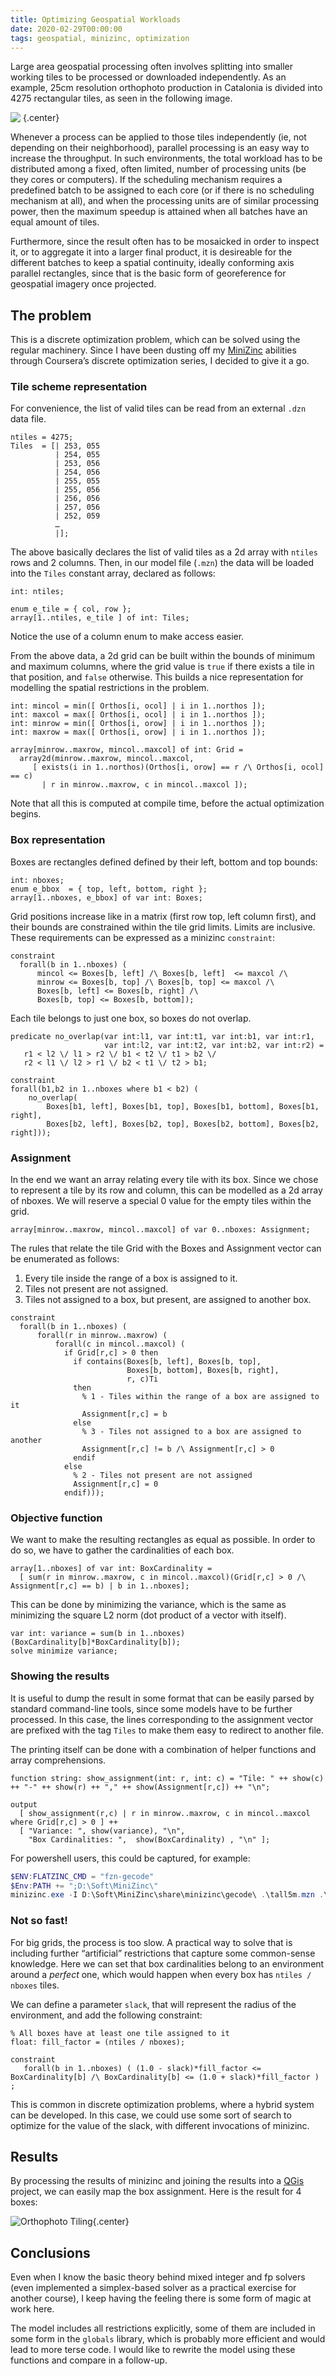 ```yaml
---
title: Optimizing Geospatial Workloads
date: 2020-02-29T00:00:00
tags: geospatial, minizinc, optimization
---
```


Large area geospatial processing often involves splitting into smaller
working tiles to be processed or downloaded independently. As an example,
25cm resolution orthophoto production in Catalonia is divided into 4275
rectangular tiles, as seen in the following image.

![&nbsp;](/images/tiles5k.png "Orthophoto Tiling"){.center}

Whenever a process can be applied to those tiles independently (ie, not
depending on their neighborhood), parallel processing is an easy way to increase
the throughput. In such environments, the total workload has to be distributed
among a fixed, often limited, number of processing units (be they cores or
computers). If the scheduling mechanism requires a predefined batch to be
assigned to each core (or if there is no scheduling mechanism at all), and when
the processing units are of similar processing power, then the maximum speedup
is attained when all batches have an equal amount of tiles.

Furthermore, since the result often has to be mosaicked in order to inspect it,
or to aggregate it into a larger final product, it is desireable for the
different batches to keep a spatial continuity, ideally conforming axis parallel
rectangles, since that is the basic form of georeference for geospatial imagery
once projected.

## The problem

This is a discrete optimization problem, which can be solved using the regular
machinery. Since I have been dusting off my [MiniZinc](https://www.minizinc.org)
abilities through Coursera’s discrete optimization series, I decided to give it
a go.

### Tile scheme representation

For convenience, the list of valid tiles can be read from an
external `.dzn` data file. 

``` minizinc
ntiles = 4275;
Tiles  = [| 253, 055
          | 254, 055
          | 253, 056
          | 254, 056
          | 255, 055
          | 255, 056
          | 256, 056
          | 257, 056
          | 252, 059
          …
          |];
```

The above basically declares the list of valid tiles as a 2d array with `ntiles`
rows and 2 columns. Then, in our model file (`.mzn`) the data will be loaded
into the `Tiles` constant array, declared as follows:

``` minizinc
int: ntiles;

enum e_tile = { col, row };
array[1..ntiles, e_tile ] of int: Tiles;
```

Notice the use of a column enum to make access easier.

From the above data, a 2d grid can be built within the bounds
of minimum and maximum columns, where the grid value is `true` if there exists a
tile in that position, and `false` otherwise. This builds a nice representation
for modelling the spatial restrictions in the problem.

``` minizinc
int: mincol = min([ Orthos[i, ocol] | i in 1..northos ]);
int: maxcol = max([ Orthos[i, ocol] | i in 1..northos ]);
int: minrow = min([ Orthos[i, orow] | i in 1..northos ]);
int: maxrow = max([ Orthos[i, orow] | i in 1..northos ]);

array[minrow..maxrow, mincol..maxcol] of int: Grid =
  array2d(minrow..maxrow, mincol..maxcol,
     [ exists(i in 1..northos)(Orthos[i, orow] == r /\ Orthos[i, ocol] == c)
       | r in minrow..maxrow, c in mincol..maxcol ]);
```

Note that all this is computed at compile time, before the actual optimization begins.

### Box representation

Boxes are rectangles defined defined by their left, bottom and top bounds:

``` minizinc
int: nboxes;
enum e_bbox  = { top, left, bottom, right };
array[1..nboxes, e_bbox] of var int: Boxes;
```

Grid positions increase like in a matrix (first row top, left column first), and
their bounds are constrained within the tile grid limits. Limits are inclusive.
These requirements can be expressed as a minizinc `constraint`:

``` minizinc
constraint
  forall(b in 1..nboxes) (
      mincol <= Boxes[b, left] /\ Boxes[b, left]  <= maxcol /\
      minrow <= Boxes[b, top] /\ Boxes[b, top] <= maxcol /\
      Boxes[b, left] <= Boxes[b, right] /\
      Boxes[b, top] <= Boxes[b, bottom]);

```

Each tile belongs to just one box, so boxes do not overlap. 

``` minizinc
predicate no_overlap(var int:l1, var int:t1, var int:b1, var int:r1,
                     var int:l2, var int:t2, var int:b2, var int:r2) =
   r1 < l2 \/ l1 > r2 \/ b1 < t2 \/ t1 > b2 \/
   r2 < l1 \/ l2 > r1 \/ b2 < t1 \/ t2 > b1;

constraint 
forall(b1,b2 in 1..nboxes where b1 < b2) (
    no_overlap(
     	Boxes[b1, left], Boxes[b1, top], Boxes[b1, bottom], Boxes[b1, right],
	    Boxes[b2, left], Boxes[b2, top], Boxes[b2, bottom], Boxes[b2, right]));

```

### Assignment

In the end we want an array relating every tile with its box. Since we chose to
represent a tile by its row and column, this can be modelled as a 2d array of
nboxes. We will reserve a special 0 value for the empty tiles within the grid.

``` minizinc
array[minrow..maxrow, mincol..maxcol] of var 0..nboxes: Assignment;
```

The rules that relate the tile Grid with the Boxes and Assignment vector can be enumerated as follows:

1. Every tile inside the range of a box is assigned to it.
2. Tiles not present are not assigned. 
3. Tiles not assigned to a box, but present, are assigned to another box.

``` minizinc
constraint
  forall(b in 1..nboxes) (
      forall(r in minrow..maxrow) (
          forall(c in mincol..maxcol) (
            if Grid[r,c] > 0 then
              if contains(Boxes[b, left], Boxes[b, top],
                          Boxes[b, bottom], Boxes[b, right],
                          r, c)Ti
              then
                % 1 - Tiles within the range of a box are assigned to it
                Assignment[r,c] = b
              else
                % 3 - Tiles not assigned to a box are assigned to another
                Assignment[r,c] != b /\ Assignment[r,c] > 0
              endif
            else
              % 2 - Tiles not present are not assigned
              Assignment[r,c] = 0
            endif)));
```

### Objective function

We want to make the resulting rectangles as equal as possible. In order to do
so, we have to gather the cardinalities of each box.

``` minizinc
array[1..nboxes] of var int: BoxCardinality =
  [ sum(r in minrow..maxrow, c in mincol..maxcol)(Grid[r,c] > 0 /\ Assignment[r,c] == b) | b in 1..nboxes];
```

This can be done by minimizing the variance, which is the same as minimizing the
square L2 norm (dot product of a vector with itself).

``` minizinc
var int: variance = sum(b in 1..nboxes)(BoxCardinality[b]*BoxCardinality[b]);
solve minimize variance;
```

### Showing the results

It is useful to dump the result in some format that can be easily parsed by
standard command-line tools, since some models have to be further processed. In
this case, the lines corresponding to the assignment vector are prefixed with
the tag `Tiles` to make them easy to redirect to another file.

The printing itself can be done with a combination of helper functions and array comprehensions.

``` minizinc
function string: show_assignment(int: r, int: c) = "Tile: " ++ show(c) ++ "-" ++ show(r) ++ "," ++ show(Assignment[r,c]) ++ "\n";

output 
  [ show_assignment(r,c) | r in minrow..maxrow, c in mincol..maxcol where Grid[r,c] > 0 ] ++ 
  [ "Variance: ", show(variance), "\n",
    "Box Cardinalities: ",  show(BoxCardinality) , "\n" ];

```

For powershell users, this could be captured, for example:

``` powershell
$ENV:FLATZINC_CMD = "fzn-gecode"
$Env:PATH += ";D:\Soft\MiniZinc\"
minizinc.exe -I D:\Soft\MiniZinc\share\minizinc\gecode\ .\tall5m.mzn .\tall5m.dzn | ? { $_ -match "Ortho: " } | % { $_ -replace "Ortho: " } | out-file -encoding ascii assign5.csv
```


### Not so fast!

For big grids, the process is too slow. A practical way to solve that is
including further “artificial” restrictions that capture some common-sense
knowledge. Here we can set that box cardinalities belong to an environment around a
_perfect_ one, which would happen when every box has `ntiles / nboxes` tiles.

We can define a parameter `slack`, that will represent the radius of the
environment, and add the following constraint:

``` minizinc
% All boxes have at least one tile assigned to it
float: fill_factor = (ntiles / nboxes);

constraint
   forall(b in 1..nboxes) ( (1.0 - slack)*fill_factor <= BoxCardinality[b] /\ BoxCardinality[b] <= (1.0 + slack)*fill_factor ) ; 
```

This is common in discrete optimization problems, where a hybrid system can be
developed. In this case, we could use some sort of search to optimize for the
value of the slack, with different invocations of minizinc.

## Results

By processing the results of minizinc and joining the results into a
[QGis](https://www.qgis.org) project, we can easily map the box assignment. Here
is the result for 4 boxes:

![](/images/tiles5k_colored.png "Orthophoto Tiling"){.center}


## Conclusions

Even when I know the basic theory behind mixed integer and fp solvers (even
implemented a simplex-based solver as a practical exercise for another course),
I keep having the feeling there is some form of magic at work here.

The model includes all restrictions explicitly, some of them are included in
some form in the `globals` library, which is probably more efficient and would
lead to more terse code. I would like to rewrite the model using these functions
and compare in a follow-up.

